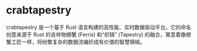 # crabtapestry
crabtapestry 是一个基于 Rust 语言构建的高性能、实时数据驱动平台。它的命名创意来源于 Rust 的吉祥物螃蟹 (Ferris) 和“织锦” (Tapestry) 的融合，寓意着像螃蟹工匠一样，将纷繁复杂的数据流编织成有价值的智慧锦缎。
